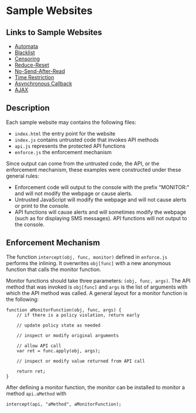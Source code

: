 # Sample Websites

## Links to Sample Websites
 * [Automata](automata/index.html)
 * [Blacklist](blacklist/index.html)
 * [Censoring](censoring/index.html)
 * [Reduce-Reset](reducereset/index.html)
 * [No-Send-After-Read](nosendafterread/index.html)
 * [Time Restriction](timerestriction/index.html)
 * [Asynchronous Callback](asynchronous/index.html)
 * [AJAX](ajaxmonitoring/index.html)

## Description

Each sample website may contains the following files:
 * `index.html` the entry point for the website
 * `index.js` contains untrusted code that invokes API methods
 * `api.js` represents the protected API functions
 * `enforce.js` the enforcement mechanism

Since output can come from the untrusted code, the API, or the enforcement mechanism, these examples were constructed under these general rules:
 * Enforcement code will output to the console with the prefix "MONITOR:" and will not modify the webpage or cause alerts.
 * Untrusted JavaScript will modify the webpage and will not cause alerts or print to the console.
 * API functions will cause alerts and will sometimes modify the webpage (such as for displaying SMS messages). API functions   will not output to the console.

## Enforcement Mechanism
The function `intercept(obj, func, monitor)` defined in `enforce.js` performs the inlining. It overwrites `obj[func]` with a new anonymous function that calls the monitor function.

Monitor functions should take three parameters: `(obj, func, args)`. The API method that was invoked is `obj[func]` and `args` is the list of arguments with which the API method was called. A general layout for a monitor function is the following:

    function aMonitorFunction(obj, func, args) {
        // if there is a policy violation, return early

        // update policy state as needed

        // inspect or modify original arguments

        // allow API call
        var ret = func.apply(obj, args);

        // inspect or modify value returned from API call

        return ret;
    }

After defining a monitor function, the monitor can be installed to monitor a method `api.aMethod` with

    intercept(api, "aMethod", aMonitorFunction);
